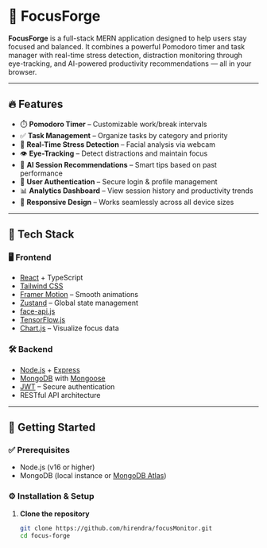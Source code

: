 # 🚀 FocusForge

**FocusForge** is a full-stack MERN application designed to help users stay focused and balanced. It combines a powerful Pomodoro timer and task manager with real-time stress detection, distraction monitoring through eye-tracking, and AI-powered productivity recommendations — all in your browser.

---

## 🔥 Features

- ⏱️ **Pomodoro Timer** – Customizable work/break intervals  
- ✅ **Task Management** – Organize tasks by category and priority  
- 🧠 **Real-Time Stress Detection** – Facial analysis via webcam  
- 👁️ **Eye-Tracking** – Detect distractions and maintain focus  
- 🤖 **AI Session Recommendations** – Smart tips based on past performance  
- 🔐 **User Authentication** – Secure login & profile management  
- 📊 **Analytics Dashboard** – View session history and productivity trends  
- 📱 **Responsive Design** – Works seamlessly across all device sizes  

---

## 🧰 Tech Stack

### 🖥️ Frontend
- [React](https://reactjs.org/) + TypeScript  
- [Tailwind CSS](https://tailwindcss.com/)  
- [Framer Motion](https://www.framer.com/motion/) – Smooth animations  
- [Zustand](https://github.com/pmndrs/zustand) – Global state management  
- [face-api.js](https://github.com/justadudewhohacks/face-api.js)  
- [TensorFlow.js](https://www.tensorflow.org/js)  
- [Chart.js](https://www.chartjs.org/) – Visualize focus data  

### 🛠️ Backend
- [Node.js](https://nodejs.org/) + [Express](https://expressjs.com/)  
- [MongoDB](https://www.mongodb.com/) with [Mongoose](https://mongoosejs.com/)  
- [JWT](https://jwt.io/) – Secure authentication  
- RESTful API architecture  

---

## 🚀 Getting Started

### ✅ Prerequisites

- Node.js (v16 or higher)  
- MongoDB (local instance or [MongoDB Atlas](https://www.mongodb.com/cloud/atlas))  

### ⚙️ Installation & Setup

1. **Clone the repository**
   ```bash
   git clone https://github.com/hirendra/focusMonitor.git
   cd focus-forge
